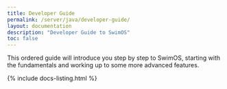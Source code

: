 ```yaml
---
title: Developer Guide
permalink: /server/java/developer-guide/
layout: documentation
description: "Developer Guide to SwimOS"
toc: false
---
```


This ordered guide will introduce you step by step to SwimOS, starting with the fundamentals and working up to some more advanced features.

{% include docs-listing.html %}
